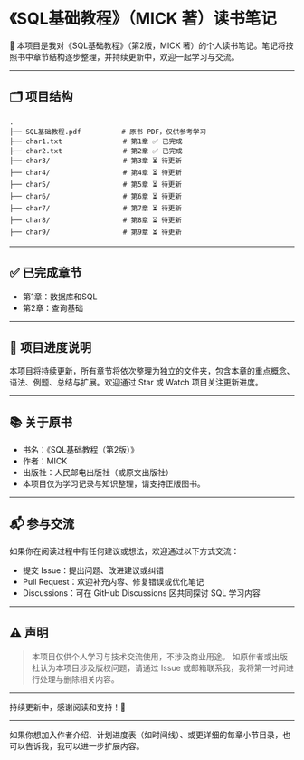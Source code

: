# 《SQL基础教程》（MICK 著）读书笔记

📘 本项目是我对《SQL基础教程》（第2版，MICK 著）的个人读书笔记。笔记将按照书中章节结构逐步整理，并持续更新中，欢迎一起学习与交流。

------

## 🗂 项目结构

```
.
├── SQL基础教程.pdf          # 原书 PDF，仅供参考学习
├── char1.txt               # 第1章 ✅ 已完成
├── char2.txt               # 第2章 ✅ 已完成
├── char3/                  # 第3章 ⏳ 待更新
├── char4/                  # 第4章 ⏳ 待更新
├── char5/                  # 第5章 ⏳ 待更新
├── char6/                  # 第6章 ⏳ 待更新
├── char7/                  # 第7章 ⏳ 待更新
├── char8/                  # 第8章 ⏳ 待更新
├── char9/                  # 第9章 ⏳ 待更新
```

------

## ✅ 已完成章节

-  第1章：数据库和SQL
-  第2章：查询基础

------

## 📌 项目进度说明

本项目将持续更新，所有章节将依次整理为独立的文件夹，包含本章的重点概念、语法、例题、总结与扩展。欢迎通过 Star 或 Watch 项目关注更新进度。

------

## 📚 关于原书

- 书名：《SQL基础教程（第2版）》
- 作者：MICK
- 出版社：人民邮电出版社（或原文出版社）
- 本项目仅为学习记录与知识整理，请支持正版图书。

------

## 📬 参与交流

如果你在阅读过程中有任何建议或想法，欢迎通过以下方式交流：

- 提交 Issue：提出问题、改进建议或纠错
- Pull Request：欢迎补充内容、修复错误或优化笔记
- Discussions：可在 GitHub Discussions 区共同探讨 SQL 学习内容

------

## ⚠️ 声明

> 本项目仅供个人学习与技术交流使用，不涉及商业用途。
>  如原作者或出版社认为本项目涉及版权问题，请通过 Issue 或邮箱联系我，我将第一时间进行处理与删除相关内容。

------

持续更新中，感谢阅读和支持！🚀

------

如果你想加入作者介绍、计划进度表（如时间线）、或更详细的每章小节目录，也可以告诉我，我可以进一步扩展内容。